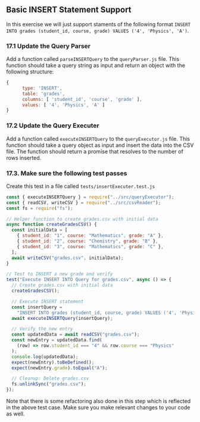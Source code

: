 ## Basic INSERT Statement Support

In this exercise we will just support staments of the following format `INSERT INTO grades (student_id, course, grade) VALUES ('4', 'Physics', 'A')`.

### 17.1 Update the Query Parser

Add a function called `parseINSERTQuery` to the `queryParser.js` file. This function should take a query string as input and return an object with the following structure:

```javascript
{
      type: 'INSERT',
      table: 'grades',
      columns: [ 'student_id', 'course', 'grade' ],
      values: [ '4', 'Physics', 'A' ]
}
```

### 17.2 Update the Query Executer

Add a function called `executeINSERTQuery` to the `queryExecutor.js` file. This function should take a query object as input and insert the data into the CSV file. The function should return a promise that resolves to the number of rows inserted.

### 17.3. Make sure the following test passes

Create this test in a file called `tests/insertExecuter.test.js`

```javascript
const { executeINSERTQuery } = require("../src/queryExecutor");
const { readCSV, writeCSV } = require("../src/csvReader");
const fs = require("fs");

// Helper function to create grades.csv with initial data
async function createGradesCSV() {
  const initialData = [
    { student_id: "1", course: "Mathematics", grade: "A" },
    { student_id: "2", course: "Chemistry", grade: "B" },
    { student_id: "3", course: "Mathematics", grade: "C" },
  ];
  await writeCSV("grades.csv", initialData);
}

// Test to INSERT a new grade and verify
test("Execute INSERT INTO Query for grades.csv", async () => {
  // Create grades.csv with initial data
  createGradesCSV();

  // Execute INSERT statement
  const insertQuery =
    "INSERT INTO grades (student_id, course, grade) VALUES ('4', 'Physics', 'A')";
  await executeINSERTQuery(insertQuery);

  // Verify the new entry
  const updatedData = await readCSV("grades.csv");
  const newEntry = updatedData.find(
    (row) => row.student_id === "4" && row.course === "Physics"
  );
  console.log(updatedData);
  expect(newEntry).toBeDefined();
  expect(newEntry.grade).toEqual("A");

  // Cleanup: Delete grades.csv
  fs.unlinkSync("grades.csv");
});
```

Note that there is some refactoring also done in this step which is reflected in the above test case. Make sure you make relevant changes to your code as well.
